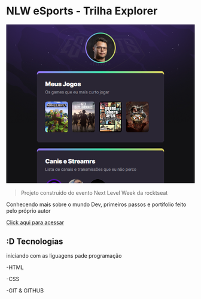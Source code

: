 # NLW eSports - Trilha Explorer

![preview](./preview.png)

> Projeto construido do evento Next Level Week da rocktseat

Conhecendo mais sobre o mundo Dev, primeiros passos e portifolio feito pelo próprio autor

[Click aqui para acessar](https://ichigojovem.github.io/NLW/)

## :D Tecnologias

iniciando com as liguagens pade programação

-HTML

-CSS

-GIT & GITHUB
